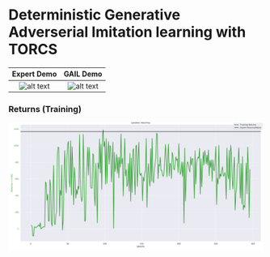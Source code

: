 # Deterministic Generative Adverserial Imitation learning with TORCS


| Expert Demo                 |  GAIL Demo              |
:----------------------------:|:-------------------------:
![alt text](expert-demo.gif "Expert demo")  |  ![alt text](Deterministic-GAIL/Results/gail-demo.gif "GAIL learner demo")   

### Returns (Training)
<img src="Deterministic-GAIL/Results/returns.png" width="800">


